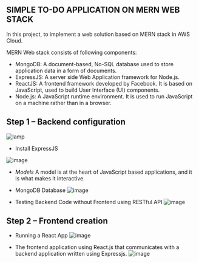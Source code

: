 ## SIMPLE TO-DO APPLICATION ON MERN WEB STACK

In this project, to implement a web solution based on MERN stack in AWS Cloud.

MERN Web stack consists of following components:
* MongoDB: A document-based, No-SQL database used to store application data in a form of documents.
* ExpressJS: A server side Web Application framework for Node.js.
* ReactJS: A frontend framework developed by Facebook. It is based on JavaScript, used to build User Interface (UI) components.
* Node.js: A JavaScript runtime environment. It is used to run JavaScript on a machine rather than in a browser.

## Step 1 – Backend configuration

![lamp](https://user-images.githubusercontent.com/71001536/162260188-4384c5b4-bfb6-486b-844c-418ed074bdd7.PNG)

* Install ExpressJS 

![image](https://user-images.githubusercontent.com/71001536/162261279-e069139b-47cc-405e-9631-a9ce535c056b.png)

* *Models* A model is at the heart of JavaScript based applications, and it is what makes it interactive.
* MongoDB Database
![image](https://user-images.githubusercontent.com/71001536/162410879-63f5fe7d-f25c-462f-b635-49e13f6e4332.png)

* Testing Backend Code without Frontend using RESTful API
![image](https://user-images.githubusercontent.com/71001536/162401740-ffd814ef-c72a-4968-9d69-1cabc437c3ae.png)

## Step 2 – Frontend creation

* Running a React App
![image](https://user-images.githubusercontent.com/71001536/162401598-ae19a495-0d79-4029-be28-14dfbc19e5fa.png)

* The frontend application using React.js that communicates with a backend application written using Expressjs.
![image](https://user-images.githubusercontent.com/71001536/162405192-f31e6584-ce07-4bb8-b246-bc6ad73af1e0.png)

